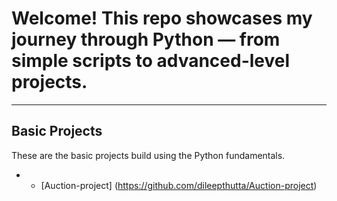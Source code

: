 # Welcome! This repo showcases my journey through Python — from simple scripts to advanced-level projects.

---

## Basic Projects

These are the basic projects build using the Python fundamentals.

- * [Auction-project] (https://github.com/dileepthutta/Auction-project)

